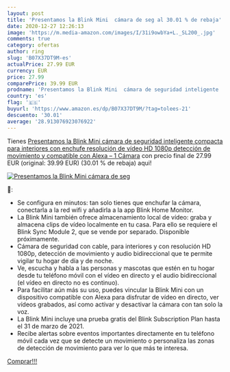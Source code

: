 ```yaml
---
layout: post
title: 'Presentamos la Blink Mini  cámara de seg al 30.01 % de rebaja'
date: 2020-12-27 12:26:13
image: 'https://m.media-amazon.com/images/I/31i9owbYa+L._SL200_.jpg'
comments: true
category: ofertas
author: ring
slug: 'B07X37DT9M-es'
actualPrice: 27.99 EUR
currency: EUR
price: 27.99
comparePrice: 39.99 EUR
prodname: 'Presentamos la Blink Mini  cámara de seguridad inteligente  compacta  para interiores  con enchufe  resolución de vídeo HD 1080p  detección de movimiento y compatible con Alexa – 1 Cámara'
country: 'es'
flag: '🇪🇸'
buyurl: 'https://www.amazon.es/dp/B07X37DT9M/?tag=tolees-21'
descuento: '30.01'
average: '28.913076923076922'
---
```


Tienes [Presentamos la Blink Mini  cámara de seguridad inteligente  compacta  para interiores  con enchufe  resolución de vídeo HD 1080p  detección de movimiento y compatible con Alexa – 1 Cámara](https://www.amazon.es/dp/B07X37DT9M/?tag=tolees-21) con precio final de  27.99 EUR (original: 39.99 EUR) (30.01 %  de rebaja) aqui!

[![Presentamos la Blink Mini  cámara de seg](https://m.media-amazon.com/images/I/31i9owbYa+L._SL200_.jpg)](https://www.amazon.es/dp/B07X37DT9M/?tag=tolees-21)

🔎:

- Se configura en minutos: tan solo tienes que enchufar la cámara, conectarla a la red wifi y añadirla a la app Blink Home Monitor.
- La Blink Mini también ofrece almacenamiento local de vídeo: graba y almacena clips de vídeo localmente en tu casa. Para ello se requiere el Blink Sync Module 2, que se vende por separado. Disponible próximamente.
- Cámara de seguridad con cable, para interiores y con resolución HD 1080p, detección de movimiento y audio bidireccional que te permite vigilar tu hogar de día y de noche.
- Ve, escucha y habla a las personas y mascotas que estén en tu hogar desde tu teléfono móvil con el vídeo en directo y el audio bidireccional (el vídeo en directo no es continuo).
- Para facilitar aún más su uso, puedes vincular la Blink Mini con un dispositivo compatible con Alexa para disfrutar de vídeo en directo, ver vídeos grabados, así como activar y desactivar la cámara con tan solo la voz.
- La Blink Mini incluye una prueba gratis del Blink Subscription Plan hasta el 31 de marzo de 2021.
- Recibe alertas sobre eventos importantes directamente en tu teléfono móvil cada vez que se detecte un movimiento o personaliza las zonas de detección de movimiento para ver lo que más te interesa.

[Comprar!!!](https://www.amazon.es/dp/B07X37DT9M/?tag=tolees-21)
